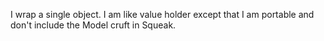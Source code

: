 I wrap a single object. I am like value holder except that I am portable and don't include the Model cruft in Squeak.